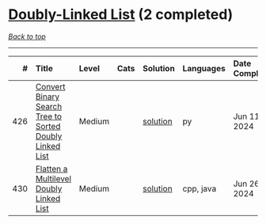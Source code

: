 # [Doubly-Linked List](<https://leetcode.com/tag/Doubly-Linked-List/>) (2 completed)

*[Back to top](<../../README.md>)*

------

|   # | Title                                                                                                                                              | Level   | Cats   | Solution                                                                          | Languages   | Date Complete   |
|----:|:---------------------------------------------------------------------------------------------------------------------------------------------------|:--------|:-------|:----------------------------------------------------------------------------------|:------------|:----------------|
| 426 | [Convert Binary Search Tree to Sorted Doubly Linked List](<https://leetcode.com/problems/convert-binary-search-tree-to-sorted-doubly-linked-list>) | Medium  |        | [solution](<../_426. Convert Binary Search Tree to Sorted Doubly Linked List.md>) | py          | Jun 11, 2024    |
| 430 | [Flatten a Multilevel Doubly Linked List](<https://leetcode.com/problems/flatten-a-multilevel-doubly-linked-list>)                                 | Medium  |        | [solution](<../_430. Flatten a Multilevel Doubly Linked List.md>)                 | cpp, java   | Jun 26, 2024    |